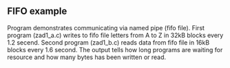 ## FIFO example
Program demonstrates communicating via named pipe (fifo file).
First program (zad1_a.c) writes to fifo file letters from A to Z in 32kB blocks every 1.2 secend.
Second program (zad1_b.c) reads data from fifo file in 16kB blocks every 1.6 second.
The output tells how long programs are waiting for resource and how many bytes has been written or read.
